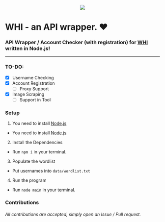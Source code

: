 <p align="center">
  <img src="https://github-readme-stats.vercel.app/api/pin/?username=connuh&repo=whi&cache_seconds=86400&theme=default">
</p>

# WHI - an API wrapper. ❤️
### API Wrapper / Account Checker (with registration) for [WHI](https://weheartit.com) written in Node.js!
---
### TO-DO: 
- [x] Username Checking
- [x] Account Registration
    -  [ ] Proxy Support
- [x] Image Scraping
    - [ ] Support in Tool

### Setup

1. You need to install [Node.js](https://nodejs.org)
  
  - You need to install [Node.js](https://nodejs.org)
2. Install the Dependencies
  
  - Run `npm i` in your terminal.
3. Populate the wordlist

  - Put usernames into `data/wordlist.txt`
4. Run the program

  - Run `node main` in your terminal.

### Contributions
###### All contributions are accepted, simply open an Issue / Pull request.
